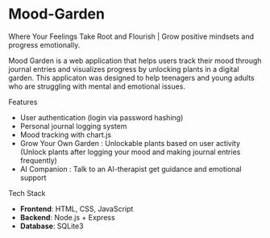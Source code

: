 # Mood-Garden
Where Your Feelings Take Root and Flourish | Grow positive mindsets and progress emotionally.

Mood Garden is a web application that helps users track their mood through journal entries and visualizes progress by unlocking plants in a digital garden. This applicaton was designed to help teenagers and young adults who are struggling with mental and emotional issues.

Features
- User authentication (login via password hashing)
- Personal journal logging system
- Mood tracking with chart.js
- Grow Your Own Garden : Unlockable plants based on user activity (Unlock plants after logging your mood and making journal entries frequently)
- AI Companion : Talk to an AI-therapist get guidance and emotional support

Tech Stack
- **Frontend**: HTML, CSS, JavaScript  
- **Backend**: Node.js + Express  
- **Database**: SQLite3  
